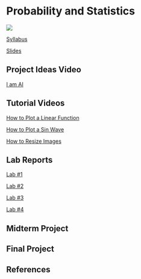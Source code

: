 # Probability and Statistics

<img src='https://assetstorev1-prd-cdn.unity3d.com/package-screenshot/a1fb2500-4b94-4896-a8c7-a39d72ff3a1e.webp'>

<a href="https://docs.google.com/document/d/1QRIVGQkuSMpC1QqYocXCLAvoBa_fUqKdLYvdIpcgTv4/edit?usp=sharing">Syllabus</a>

<a href="https://docs.google.com/presentation/d/1COH0Uw0WESF4N35YohjlGY8OaNd19gYZeFL5KIRHHX8/edit?usp=sharing">Slides</a>

## Project Ideas Video 
[I am AI](https://www.youtube.com/playlist?list=PLWmIsQcAzRkpRUWZLnqXFTuybUJ06bCJh)

## Tutorial Videos

[How to Plot a Linear Function](https://youtube.com/shorts/Z7wUkSXD2zI?feature=share)

[How to Plot a Sin Wave](https://youtube.com/shorts/AZkgnf8pvHc?feature=share)

[How to Resize Images](https://youtube.com/shorts/_io-NzBaSpU?feature=share)


## Lab Reports

[Lab #1](https://colab.research.google.com/drive/1d5oOeda9yEklbWgchnf0DlztTANeOJdx?usp=sharing)

[Lab #2](https://colab.research.google.com/drive/1_DFeioN0leaejbxzFZMsqPTTUDDcNY-D?usp=sharing)

[Lab #3](https://colab.research.google.com/drive/1hoXOTwh-hGpkf4mciIRRm2gyoWRbi38M?usp=sharing)

[Lab #4](https://colab.research.google.com/drive/1SyGqBZTObglE00w2oNYpGPPX6oa9LfiM?usp=sharing)

<!--
[Lab #5](https://colab.research.google.com/drive/1zYvyhrz2wVnJXlZqj_PpxOxplfS3LN9Y?usp=sharing)

[Lab #6](https://colab.research.google.com/drive/1rJRIIInVtzyxwtDAyan7_9BarmKXWgFm?usp=sharing)

-->

## Midterm Project

## Final Project


## References

<!--https://www.fourmilab.ch/rpkp/experiments/statistics.html-->


<!--

https://towardsdatascience.com/introduction-to-image-processing-with-python-histogram-manipulation-for-beginners-8b107d4c4fef

https://towardsdatascience.com/introduction-to-image-processing-with-python-color-channel-histogram-manipulation-for-beginners-d1d77dcb998d

https://mpatacchiola.github.io/blog/2016/11/12/the-simplest-classifier-histogram-intersection.html

https://www.askpython.com/python/visualizing-colors-in-images

https://medium.com/@rndayala/image-histograms-in-opencv-40ee5969a3b7


[Random Numbers](https://colab.research.google.com/drive/1XhCdRrcOC5T34q8TGmtTnuKqXCS6q4vO?usp=sharing)


https://www.machinelearningplus.com/plots/matplotlib-histogram-python-examples/

https://www.visual-design.net/post/an-interactive-guide-to-hypothesis-testing-in-python

https://machinelearningmastery.com/use-statistical-significance-tests-interpret-machine-learning-results/
https://www.pluralsight.com/guides/interpreting-data-using-descriptive-statistics-python
https://www.section.io/engineering-education/statistical-hypothesis-testing-python-implementation/

https://www.statology.org/hypothesis-test-python/
-->
